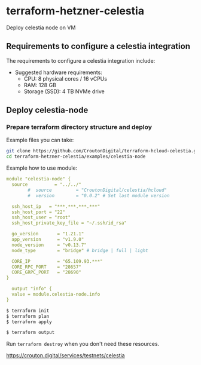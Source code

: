 # terraform-hetzner-celestia
Deploy celestia node on VM


## Requirements to configure a celestia integration
The requirements to configure a celestia integration include:

* Suggested hardware requirements:
   * CPU: 8 physical cores / 16 vCPUs
   * RAM: 128 GB
   * Storage (SSD): 4 TB NVMe drive


## Deploy celestia-node


### Prepare terraform directory structure and deploy 

Example files you can take: 
```bash
git clone https://github.com/CroutonDigital/terraform-hcloud-celestia.git
cd terraform-hetzner-celestia/examples/celestia-node
```

Example how to use module: 
```yaml
module "celestia-node" {
  source          = "../../"
        #  source         = "CroutonDigital/celestia/hcloud"
        #  version        = "0.0.2" # Set last module version

  ssh_host_ip   = "***.***.***.***"
  ssh_host_port = "22"
  ssh_host_user = "root"
  ssh_host_private_key_file = "~/.ssh/id_rsa"

  go_version       = "1.21.1"
  app_version      = "v1.9.0"
  node_version     = "v0.13.7"
  node_type        = "bridge" # bridge | full | light

  CORE_IP          = "65.109.93.***"
  CORE_RPC_PORT    = "28657"
  CORE_GRPC_PORT   = "28690"
}

  output "info" {
  value = module.celestia-node.info
}
```

```bash
$ terraform init
$ terraform plan
$ terraform apply

$ terraform output 
```

Run `terraform destroy` when you don't need these resources.

https://crouton.digital/services/testnets/celestia